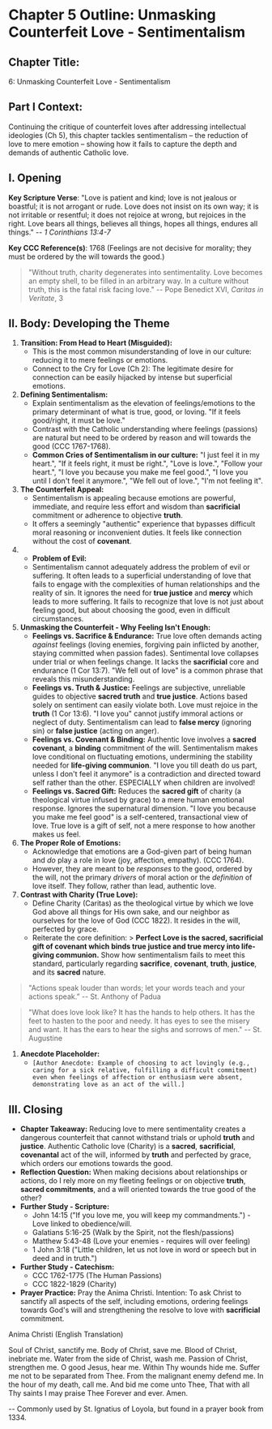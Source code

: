 # Chapter 5 Outline: Unmasking Counterfeit Love - Sentimentalism

## Chapter Title:

6: Unmasking Counterfeit Love - Sentimentalism

## Part I Context:

Continuing the critique of counterfeit loves after addressing intellectual ideologies (Ch 5), this chapter tackles sentimentalism – the reduction of love to mere emotion – showing how it fails to capture the depth and demands of authentic Catholic love.

## I. Opening

**Key Scripture Verse**: "Love is patient and kind; love is not jealous or boastful; it is not arrogant or rude. Love does not insist on its own way; it is not irritable or resentful; it does not rejoice at wrong, but rejoices in the right. Love bears all things, believes all things, hopes all things, endures all things." -- _1 Corinthians 13:4-7_

**Key CCC Reference(s)**: 1768 (Feelings are not decisive for morality; they must be ordered by the will towards the good.)

> "Without truth, charity degenerates into sentimentality. Love becomes an empty shell, to be filled in an arbitrary way. In a culture without truth, this is the fatal risk facing love." -- Pope Benedict XVI, _Caritas in Veritate_, 3


## II. Body: Developing the Theme

1.  **Transition: From Head to Heart (Misguided):**
    *   This is the most common misunderstanding of love in our culture: reducing it to mere feelings or emotions.
    *   Connect to the Cry for Love (Ch 2): The legitimate desire for connection can be easily hijacked by intense but superficial emotions.
2.  **Defining Sentimentalism:**
    *   Explain sentimentalism as the elevation of feelings/emotions to the primary determinant of what is true, good, or loving. "If it feels good/right, it must be love."
    *   Contrast with the Catholic understanding where feelings (passions) are natural but need to be ordered by reason and will towards the good (CCC 1767-1768).
    *   **Common Cries of Sentimentalism in our culture:** "I just feel it in my heart.", "If it feels right, it must be right.", "Love is love.", "Follow your heart.", "I love you because you make me feel good.", "I love you until I don't feel it anymore.", "We fell out of love.", "I'm not feeling it".
3.  **The Counterfeit Appeal:**
    *   Sentimentalism is appealing because emotions are powerful, immediate, and require less effort and wisdom than **sacrificial** commitment or adherence to objective **truth**.
    *   It offers a seemingly "authentic" experience that bypasses difficult moral reasoning or inconvenient duties. It feels like connection without the cost of **covenant**.
4. *   **Problem of Evil:**
    *   Sentimentalism cannot adequately address the problem of evil or suffering. It often leads to a superficial understanding of love that fails to engage with the complexities of human relationships and the reality of sin. It ignores the need for **true justice** and **mercy** which leads to more suffering. It fails to recognize that love is not just about feeling good, but about choosing the good, even in difficult circumstances.
5.  **Unmasking the Counterfeit - Why Feeling Isn't Enough:**
    *   **Feelings vs. Sacrifice & Endurance:** True love often demands acting _against_ feelings (loving enemies, forgiving pain inflicted by another, staying committed when passion fades). Sentimental love collapses under trial or when feelings change. It lacks the **sacrificial** core and endurance (1 Cor 13:7). "We fell out of love" is a common phrase that reveals this misunderstanding.
    *   **Feelings vs. Truth & Justice:** Feelings are subjective, unreliable guides to objective **sacred truth** and **true justice**. Actions based solely on sentiment can easily violate both. Love must rejoice in the **truth** (1 Cor 13:6). "I love you" cannot justify immoral actions or neglect of duty. Sentimentalism can lead to **false mercy** (ignoring sin) or **false justice** (acting on anger).
    *   **Feelings vs. Covenant & Binding:** Authentic love involves a **sacred covenant**, a **binding** commitment of the will. Sentimentalism makes love conditional on fluctuating emotions, undermining the stability needed for **life-giving communion**. "I love you till death do us part, unless I don't feel it anymore" is a contradiction and directed toward self rather than the other. ESPECIALLY when children are involved!
    *   **Feelings vs. Sacred Gift:** Reduces the **sacred gift** of charity (a theological virtue infused by grace) to a mere human emotional response. Ignores the supernatural dimension. "I love you because you make me feel good" is a self-centered, transactional view of love. True love is a gift of self, not a mere response to how another makes us feel.
6.  **The Proper Role of Emotions:**
    *   Acknowledge that emotions are a God-given part of being human and _do_ play a role in love (joy, affection, empathy). (CCC 1764).
    *   However, they are meant to be _responses_ to the good, ordered by the will, not the primary _drivers_ of moral action or the _definition_ of love itself. They follow, rather than lead, authentic love.
7.  **Contrast with Charity (True Love):**
    *   Define Charity (Caritas) as the theological virtue by which we love God above all things for His own sake, and our neighbor as ourselves for the love of God (CCC 1822). It resides in the will, perfected by grace.
    *   Reiterate the core definition: > **Perfect Love is the sacred, sacrificial gift of covenant which binds true justice and true mercy into life-giving communion.** Show how sentimentalism fails to meet this standard, particularly regarding **sacrifice**, **covenant**, **truth**, **justice**, and its **sacred** nature.

> "Actions speak louder than words; let your words teach and your actions speak.” -- St. Anthony of Padua

> "What does love look like? It has the hands to help others. It has the feet to hasten to the poor and needy. It has eyes to see the misery and want. It has the ears to hear the sighs and sorrows of men." -- St. Augustine

1.  **Anecdote Placeholder:**
    *   `[Author Anecdote: Example of choosing to act lovingly (e.g., caring for a sick relative, fulfilling a difficult commitment) even when feelings of affection or enthusiasm were absent, demonstrating love as an act of the will.]`

## III. Closing

*   **Chapter Takeaway:** Reducing love to mere sentimentality creates a dangerous counterfeit that cannot withstand trials or uphold **truth** and **justice**. Authentic Catholic love (Charity) is a **sacred**, **sacrificial**, **covenantal** act of the will, informed by **truth** and perfected by grace, which orders our emotions towards the good.
*   **Reflection Question:** When making decisions about relationships or actions, do I rely more on my fleeting feelings or on objective **truth**, **sacred commitments**, and a will oriented towards the true good of the other?
*   **Further Study - Scripture:**
    *   John 14:15 ("If you love me, you will keep my commandments.") - Love linked to obedience/will.
    *   Galatians 5:16-25 (Walk by the Spirit, not the flesh/passions)
    *   Matthew 5:43-48 (Love your enemies - requires will over feeling)
    *   1 John 3:18 ("Little children, let us not love in word or speech but in deed and in truth.")
*   **Further Study - Catechism:**
    *   CCC 1762-1775 (The Human Passions)
    *   CCC 1822-1829 (Charity)
*   **Prayer Practice:** Pray the Anima Christi. Intention: To ask Christ to sanctify all aspects of the self, including emotions, ordering feelings towards God's will and strengthening the resolve to love with **sacrificial** commitment.

Anima Christi (English Translation)

Soul of Christ, sanctify me.
Body of Christ, save me.
Blood of Christ, inebriate me.
Water from the side of Christ, wash me.
Passion of Christ, strengthen me.
O good Jesus, hear me.
Within Thy wounds hide me.
Suffer me not to be separated from Thee.
From the malignant enemy defend me.
In the hour of my death, call me.
And bid me come unto Thee,
That with all Thy saints I may praise Thee
Forever and ever. Amen.

-- Commonly used by St. Ignatius of Loyola, but found in a prayer book from 1334.




